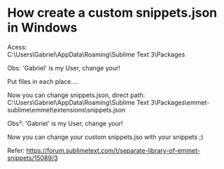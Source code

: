 # How create a custom snippets.json in Windows  


Acess:   
C:\Users\Gabriel\AppData\Roaming\Sublime Text 3\Packages  

Obs: 'Gabriel' is my User, change your!  

Put files in each place....  


Now you can change snippets.json, direct path:  
C:\Users\Gabriel\AppData\Roaming\Sublime Text 3\Packages\emmet-sublime\emmet\extensions\snippets.json  
 
Obs²: 'Gabriel' is my User, change your!  

Now you can change your custom snippets.jso with your snippets  ;)  


Refer:
https://forum.sublimetext.com/t/separate-library-of-emmet-snippets/15089/3